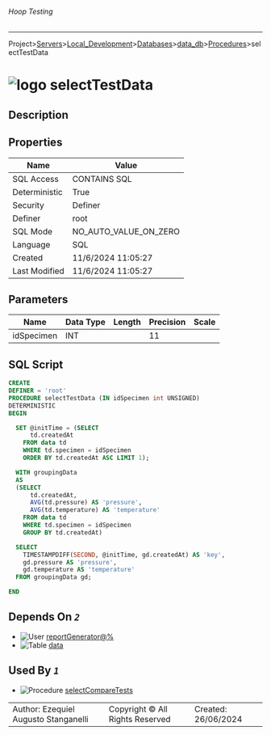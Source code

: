 ###### Hoop Testing
___
Project>[Servers](../../../../Servers.md)>[Local_Development](../../../Local_Development.md)>[Databases](../../Databases.md)>[data_db](../data_db.md)>[Procedures](Procedures.md)>selectTestData


# ![logo](../../../../../Images/procedure64.svg) selectTestData

## <a name="#Description"></a>Description
> 
## <a name="#Properties"></a>Properties
|Name|Value|
|---|---|
|SQL Access|CONTAINS SQL|
|Deterministic|True|
|Security|Definer|
|Definer|root|
|SQL Mode|NO_AUTO_VALUE_ON_ZERO|
|Language|SQL|
|Created|11/6/2024 11:05:27|
|Last Modified|11/6/2024 11:05:27|


## <a name="#Parameters"></a>Parameters
|Name|Data Type|Length|Precision|Scale|
|---|---|---|---|---|
|idSpecimen|INT||11||

## <a name="#SqlScript"></a>SQL Script
```SQL
CREATE
DEFINER = 'root'
PROCEDURE selectTestData (IN idSpecimen int UNSIGNED)
DETERMINISTIC
BEGIN

  SET @initTime = (SELECT
      td.createdAt
    FROM data td
    WHERE td.specimen = idSpecimen
    ORDER BY td.createdAt ASC LIMIT 1);

  WITH groupingData
  AS
  (SELECT
      td.createdAt,
      AVG(td.pressure) AS 'pressure',
      AVG(td.temperature) AS 'temperature'
    FROM data td
    WHERE td.specimen = idSpecimen
    GROUP BY td.createdAt)

  SELECT
    TIMESTAMPDIFF(SECOND, @initTime, gd.createdAt) AS 'key',
    gd.pressure AS 'pressure',
    gd.temperature AS 'temperature'
  FROM groupingData gd;

END
```

## <a name="#DependsOn"></a>Depends On _`2`_
- ![User](../../../../../Images/user.svg) [reportGenerator@%](../../../Users/reportGenerator@%.md)
- ![Table](../../../../../Images/table.svg) [data](../Tables/data.md)


## <a name="#UsedBy"></a>Used By _`1`_
- ![Procedure](../../../../../Images/procedure.svg) [selectCompareTests](selectCompareTests.md)


||||
|---|---|---|
|Author: Ezequiel Augusto Stanganelli|Copyright © All Rights Reserved|Created: 26/06/2024|